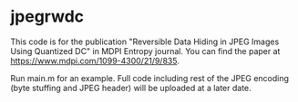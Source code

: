 # jpegrwdc

This code is for the publication "Reversible Data Hiding in JPEG Images Using Quantized DC" in MDPI Entropy journal. You can find the paper at https://www.mdpi.com/1099-4300/21/9/835. 

Run main.m for an example. Full code including rest of the JPEG encoding (byte stuffing and JPEG header) will be uploaded at a later date.
